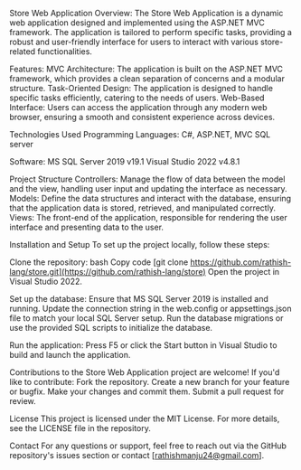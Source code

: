 Store Web Application
Overview:
The Store Web Application is a dynamic web application designed and implemented using the ASP.NET MVC framework. The application is tailored to perform specific tasks, providing a robust and user-friendly interface for users to interact with various store-related functionalities. 

Features:
MVC Architecture: The application is built on the ASP.NET MVC framework, which provides a clean separation of concerns and a modular structure.
Task-Oriented Design: The application is designed to handle specific tasks efficiently, catering to the needs of users.
Web-Based Interface: Users can access the application through any modern web browser, ensuring a smooth and consistent experience across devices.

Technologies Used
Programming Languages:
C#,
ASP.NET, MVC
SQL server

Software:
MS SQL Server 2019 v19.1
Visual Studio 2022 v4.8.1

Project Structure
Controllers: Manage the flow of data between the model and the view, handling user input and updating the interface as necessary.
Models: Define the data structures and interact with the database, ensuring that the application data is stored, retrieved, and manipulated correctly.
Views: The front-end of the application, responsible for rendering the user interface and presenting data to the user.

Installation and Setup
To set up the project locally, follow these steps:

Clone the repository:
bash Copy code [git clone https://github.com/rathish-lang/store.git](https://github.com/rathish-lang/store)
Open the project in Visual Studio 2022.

Set up the database:
Ensure that MS SQL Server 2019 is installed and running.
Update the connection string in the web.config or appsettings.json file to match your local SQL Server setup.
Run the database migrations or use the provided SQL scripts to initialize the database.

Run the application:
Press F5 or click the Start button in Visual Studio to build and launch the application.

Contributions to the Store Web Application project are welcome! If you'd like to contribute:
Fork the repository.
Create a new branch for your feature or bugfix.
Make your changes and commit them.
Submit a pull request for review.

License
This project is licensed under the MIT License. For more details, see the LICENSE file in the repository.

Contact
For any questions or support, feel free to reach out via the GitHub repository's issues section or contact [rathishmanju24@gmail.com].
